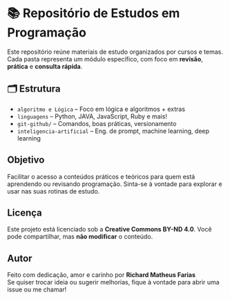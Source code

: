 # 📚 Repositório de Estudos em Programação

Este repositório reúne materiais de estudo organizados por cursos e temas. Cada pasta representa um módulo específico, com foco em **revisão**, **prática** e **consulta rápida**.

## 🗂 Estrutura
- `algoritmo e Lógica` – Foco em lógica e algoritmos + extras
- `linguagens` – Python, JAVA, JavaScript, Ruby e mais! 
- `git-github/` – Comandos, boas práticas, versionamento
- `inteligencia-artificial` – Eng. de prompt, machine learning, deep learning

##  Objetivo

Facilitar o acesso a conteúdos práticos e teóricos para quem está aprendendo ou revisando programação. Sinta-se à vontade para explorar e usar nas suas rotinas de estudo.

##  Licença

Este projeto está licenciado sob a **Creative Commons BY-ND 4.0**. Você pode compartilhar, mas **não modificar** o conteúdo.  

##  Autor

Feito com dedicação, amor e carinho por **Richard Matheus Farias**  
Se quiser trocar ideia ou sugerir melhorias, fique à vontade para abrir uma issue ou me chamar! 
